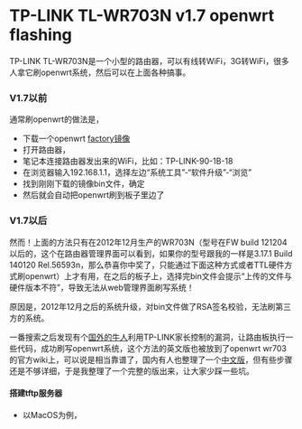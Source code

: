 # TP-LINK TL-WR703N v1.7 openwrt flashing

TP-LINK TL-WR703N是一个小型的路由器，可以有线转WiFi，3G转WiFi，很多人拿它刷openwrt系统，然后可以在上面各种搞事。

### V1.7以前
通常刷openwrt的做法是，
- 下载一个openwrt [factory镜像](http://downloads.openwrt.org/attitude_adjustment/12.09/ar71xx/generic/openwrt-ar71xx-generic-tl-wr703n-v1-squashfs-factory.bin)
- 打开路由器，
- 笔记本连接路由器发出来的WiFi，比如：TP-LINK-90-1B-18
- 在浏览器输入192.168.1.1，选择左边“系统工具”-“软件升级”-“浏览”
- 找到刚刚下载的镜像bin文件，确定
- 然后就会自动把openwrt刷到板子里边了

### V1.7以后
然而！上面的方法只有在2012年12月生产的WR703N（型号在FW build 121204以后的，这个在路由器管理界面可以看到，如果你的型号跟我的一样是3.17.1 Build 140120 Rel.56593n，那么恭喜你中奖了，只能通过下面这种方式或者TTL硬件方式刷openwrt）上才有用，在之后的板子上，选择完bin文件会提示“上传的文件与硬件版本不符”，导致无法从web管理界面刷写系统！

原因是，2012年12月之后的系统升级，对bin文件做了RSA签名校验，无法刷第三方的系统。

一番搜索之后发现有个[国外的牛人](https://pastebin.com/0wzMthfr)利用TP-LINK家长控制的漏洞，让路由板执行一些代码，成功刷写openwrt系统，这个方法的英文版也被放到了openwrt wr703的官方wiki上，可以说是相当靠谱了，国内有人也整理了一个[中文版](https://boweihe.me/2015/11/02/wr703n-v1-7-%E7%A0%B4%E8%A7%A3openwrt%EF%BC%88%E6%8F%90%E7%A4%BA%E5%AF%86%E7%A0%81%E9%94%99%E8%AF%AF%E7%AD%89%E9%97%AE%E9%A2%98%E7%9A%84%E8%A7%A3%E5%86%B3%EF%BC%89/)，但有些步骤还是不够详细，于是我整理了一个完整的版出来，让大家少踩一些坑。

#### 搭建tftp服务器
- 以MacOS为例，
